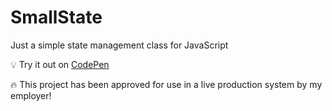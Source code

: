 # SmallState

Just a simple state management class for JavaScript

💡 Try it out on [CodePen](https://codepen.io/edlinkiii/pen/zYjPqRr)

🔥 This project has been approved for use in a live production system by my employer!
